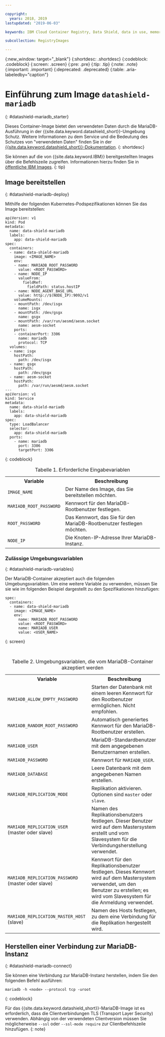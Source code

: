 ```yaml
---

copyright:
  years: 2018, 2019
lastupdated: "2019-06-03"

keywords: IBM Cloud Container Registry, Data Shield, data in use, memory encryption, Intel SGX, Fortanix, mysql image, mariaDB, container image, public image

subcollection: RegistryImages

---
```


{:new_window: target="_blank"}
{:shortdesc: .shortdesc}
{:codeblock: .codeblock}
{:screen: .screen}
{:pre: .pre}
{:tip: .tip}
{:note: .note}
{:important: .important}
{:deprecated: .deprecated}
{:table: .aria-labeledby="caption"}

# Einführung zum Image `datashield-mariadb`
{: #datashield-mariadb_starter}

Dieses Container-Image bietet den verwendeten Daten durch die MariaDB-Ausführung in der {{site.data.keyword.datashield_short}}-Umgebung Schutz. Weitere Informationen zu dem Service und die Bedeutung des Schutzes von "verwendeten Daten" finden Sie in der [{{site.data.keyword.datashield_short}}-Dokumentation](/docs/services/data-shield?topic=data-shield-about#about).
{: shortdesc}

Sie können auf die von {{site.data.keyword.IBM}} bereitgestellten Images über die Befehlszeile zugreifen. Informationen hierzu finden Sie in [öffentliche IBM Images](/docs/services/Registry?topic=registry-public_images#public_images).
{: tip}

## Image bereitstellen
{: #datashield-mariadb-deploy}

Mithilfe der folgenden Kubernetes-Podspezifikationen können Sie das Image bereitstellen:

```
apiVersion: v1
kind: Pod
metadata:
  name: data-shield-mariadb
  labels:
    app: data-shield-mariadb
spec:
  containers:
  - name: data-shield-mariadb
    image: <IMAGE_NAME>
    env:
    - name: MARIADB_ROOT_PASSWORD
      value: <ROOT_PASSWORD>
    - name: NODE_IP
      valueFrom:
        fieldRef:
          fieldPath: status.hostIP
    - name: NODE_AGENT_BASE_URL
      value: http://$(NODE_IP):9092/v1
    volumeMounts:
    - mountPath: /dev/isgx
      name: isgx
    - mountPath: /dev/gsgx
      name: gsgx
    - mountPath: /var/run/aesmd/aesm.socket
      name: aesm-socket
    ports:
    - containerPort: 3306
      name: mariadb
      protocol: TCP
  volumes:
  - name: isgx
    hostPath:
      path: /dev/isgx
  - name: gsgx
    hostPath:
      path: /dev/gsgx
  - name: aesm-socket
    hostPath:
      path: /var/run/aesmd/aesm.socket
---
apiVersion: v1
kind: Service
metadata:
  name: data-shield-mariadb
  labels:
    app: data-shield-mariadb
spec:
  type: LoadBalancer
  selector:
    app: data-shield-mariadb
  ports:
    - name: mariadb
      port: 3306
      targetPort: 3306
```
{: codeblock}
  
<table>
<caption>Tabelle 1. Erforderliche Eingabevariablen</caption>
  <tr>
    <th>Variable</th>
    <th>Beschreibung</th>
  </tr>
  <tr>
    <td><code>IMAGE_NAME</code></td>
    <td>Der Name des Image, das Sie bereitstellen möchten.</td>
  </tr>
    <tr>
    <td><code>MARIADB_ROOT_PASSWORD</code></td>
    <td>Kennwort für den MariaDB-Rootbenutzer festlegen.</td>
  </tr>
  <tr>
    <td><code>ROOT_PASSWORD</code></td>
    <td>Das Kennwort, das Sie für den MariaDB-Rootbenutzer festlegen möchten.</td>
  </tr>
  <tr>
    <td><code>NODE_IP</code></td>
    <td>Die Knoten-IP-Adresse Ihrer MariaDB-Instanz.</td>
  </tr>
</table>

### Zulässige Umgebungsvariablen
{: #datashield-mariadb-variables}

Der MariaDB-Container akzeptiert auch die folgenden Umgebungsvariablen. Um eine weitere Variable zu verwenden, müssen Sie sie wie im folgenden Beispiel dargestellt zu den Spezifikationen hinzufügen:

```
spec:
  containers:
  - name: data-shield-mariadb
    image: <IMAGE_NAME>
    env:
      name: MARIADB_ROOT_PASSWORD
      value: <ROOT_PASSWORD>
      name: MARIADB_USER
      value: <USER_NAME>
```
{: screen}

<table>
<caption>Tabelle 2. Umgebungsvariablen, die vom MariaDB-Container akzeptiert werden</caption>
  <tr>
    <th>Variable</th>
    <th>Beschreibung</th>
  </tr>
  <tr>
    <td><code>MARIADB_ALLOW_EMPTY_PASSWORD</code></td>
    <td>Starten der Datenbank mit einem leeren Kennwort für den Rootbenutzer ermöglichen. Nicht empfohlen.</td>
  </tr>
  <tr>
    <td><code>MARIADB_RANDOM_ROOT_PASSWORD</code></td>
    <td>Automatisch generiertes Kennwort für den MariaDB-Rootbenutzer erstellen.</td>
  </tr>
  <tr>
    <td><code>MARIADB_USER</code></td>
    <td>MariaDB-Standardbenutzer mit dem angegebenen Benutzernamen erstellen.</td>
  </tr>
  <tr>
    <td><code>MARIADB_PASSWORD</code></td>
    <td>Kennwort für <code>MARIADB_USER</code>.</td>
  </tr>
  <tr>
    <td><code>MARIADB_DATABASE</code></td>
    <td>Leere Datenbank mit dem angegebenen Namen erstellen.</td>
  </tr>
  <tr>
    <td><code>MARIADB_REPLICATION_MODE</code></td>
    <td>Replikation aktivieren. Optionen sind <code>master</code> oder <code>slave</code>.</td>
  </tr>
  <tr>
    <td><code>MARIADB_REPLICATION_USER</code> (master oder slave)</td>
    <td>Namen des Replikationsbenutzers festlegen. Dieser Benutzer wird auf dem Mastersystem erstellt und vom Slavesystem für die Verbindungsherstellung verwendet.</td>
  </tr>
  <tr>
    <td><code>MARIADB_REPLICATION_PASSWORD</code> (master oder slave)</td>
    <td>Kennwort für den Replikationsbenutzer festlegen. Dieses Kennwort wird auf dem Mastersystem verwendet, um den Benutzer zu erstellen; es wird vom Slavesystem für die Anmeldung verwendet.</td>
  </tr>
  <tr>
    <td><code>MARIADB_REPLICATION_MASTER_HOST</code> (slave)</td>
    <td>Namen des Hosts festlegen, zu dem eine Verbindung für die Replikation hergestellt wird.</td>
  </tr>
</table>

## Herstellen einer Verbindung zur MariaDB-Instanz
{: #datashield-mariadb-connect}

Sie können eine Verbindung zur MariaDB-Instanz herstellen, indem Sie den folgenden Befehl ausführen:

```
mariadb -h <node> --protocol tcp -uroot
```
{: codeblock}

Für das {{site.data.keyword.datashield_short}}-MariaDB-Image ist es erforderlich, dass die Clientverbindungen TLS (Transport Layer Security) verwenden. Abhängig von der verwendeten Clientversion müssen Sie möglicherweise `--ssl` oder `--ssl-mode require` zur Clientbefehlszeile hinzufügen.
{: note}
